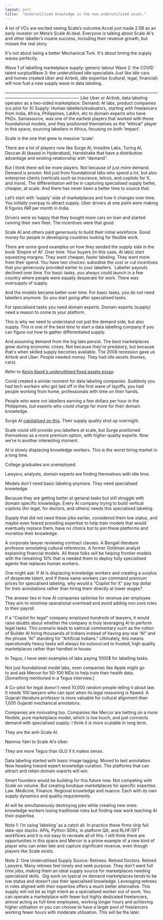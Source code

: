 ```yaml
---
layout: post
title:  "Underutilised knowledge is the new underutilised asset."
---
```


A lot of VCs are excited seeing Scale’s outcome.Accel just made 2.5B as an early investor on Meta’s Scale AI deal.
Everyone is talking about Scale AI's and other labeller’s insane success, including their revenue growth, but misses the real story.

It's not about being a better Mechanical Turk. It's about timing the supply waves perfectly.

Wave 1 of labelling marketplace supply: generic labour Wave 2: the COVID talent surplusWave 3: the underutilised idle specialists
Just like idle cars and homes created Uber and Airbnb, idle expertise (cultural, legal, financial) will now fuel a new supply wave in data labeling.

—————————————————————————————————————————————————————-
Like Uber or Airbnb, data labeling operates as a two-sided marketplace.
Demand: AI labs, product companies (co pilot for X)
Supply: Human labellers/evaluators, starting with freelancers from India, Africa, Philippines, LatAm, etc to domain experts who have PhDs.
Samasource, was one of the earliest players that worked with these foundational models, and they positioned themselves as the “ethical” player in this space, sourcing labellers in Africa, focusing on both ‘impact’.

Scale is the one that grew to massive ‘scale’.

There are a lot of players now like Surge AI, Invisible Labs, Turing AI, Deccan AI (based in Hyderabad), Handshake that have a distribution advantage and existing relationship with “demand”.

But I think there will be more players. Not because of just more demand. Demand is proven. Not just from foundational labs who spend a lot, but also enterprise clients (verticals such as insurance, telcos, and copilots for X, and more).
The differentiation will be in capturing specialised supply better, cheaper, at scale. And there has never been a better time to source that.

Let’s start with ‘supply’ side of marketplaces and how it changes over time.
You initially overpay to attract supply. Uber drivers at one point were making 6 figures INR per month in India.

Drivers were so happy that they bought more cars on loan and started running their own fleet. The incentives were that good.

Scale AI and others paid generously to build their initial workforce. Good money for people in developing countries looking for flexible work.

There are some good examples on how they seeded the supply side in the book ‘Empire of AI’.
Over time. Your buyers (in this case, AI labs) start squeezing margins. They want cheaper, faster labeling. They want more from their spend. You have two choices: subsidise the cost or cut incentives that you generously provided earlier to your labellers. 
Labeller payouts declined over time. For basic tasks, you always could launch in a few country where people were equally desperate for work. There was oversupply of supply.

And the models became better over time. For basic tasks, you do not need labellers anymore.
So you start going after specialised tasks.

For specialised tasks you need domain experts.
Domain experts (supply) need a reason to come to your platform.

This is why we need to understand not just the demand side, but also supply.
This is one of the best time to start a data labelling company if you can figure out how to gather differentiated supply.

And assuming demand from the big labs persist.
The best marketplaces grow during economic crises. Not because they're predatory, but because that's when skilled supply becomes available. The 2008 recession gave us Airbnb and Uber. People needed money. They had idle assets (homes, cars).

Refer to [Kevin Kwok’s underutilised fixed assets essay](https://kwokchain.com/2020/01/23/underutilized-fixed-assets/).

Covid created a similar moment for data labeling companies. Suddenly you had tech workers who got laid off in the first wave of layoffs, you had people working from home, professionals with time on their hands.

People who were not labellers earning a few dollars per hour in the Philippines, but experts who could charge far more for their domain knowledge.

Surge AI [capitalised on this](https://medium.com/@echen/surge-ai-a-modern-data-labeling-platform-for-nlp-d7045a1cb239). Their supply quality shot up overnight.

Scale could still provide you labellers at scale, but Surge positioned themselves as a more premium option, with higher quality experts.
Now we're in another interesting moment.

AI is slowly displacing knowledge workers.
This is the worst hiring market in a long time.

College graduates are unemployed.

Lawyers, analysts, domain experts are finding themselves with idle time.

Models don't need basic labeling anymore. They need specialised knowledge.

Because they are getting better at general tasks but still struggle with domain specific knowledge. Every AI company trying to build vertical copilots (for legal, for doctors, and others) needs this specialised labeling.

Supply that did not need these jobs earlier, considered them low status, and maybe even feared providing expertise to help train models that would eventually replace them, have no choice but to join these platforms and monetise their knowledge.

A corporate lawyer reviewing contract clauses. A Bengali literature professor annotating cultural references. A former Goldman analyst explaining financial models. All these folks will be helping frontier models with the remaining 10% that is needed them to deploy fully specialised agents that replaces human workers.

One might ask: If AI is displacing knowledge workers and creating a surplus of desperate talent, and if these same workers can command premium prices for specialised labeling, why would a "Copilot for X" pay top dollar for their annotations rather than hiring them directly at lower wages?

The answer lies in how AI companies optimise for revenue per employee. They aim to minimise operational overhead and avoid adding non core roles to their payroll.

If a "Copilot for legal" company employed hundreds of lawyers, it would raise doubts about whether the company is truly leveraging AI to perform legal tasks. This scenario leads to satirical commentary such as the notion of Builder AI hiring thousands of Indians instead of having any real “AI” and the phrase "AI" standing for "Artificial Indians."
Ultimately, this means operationally heavy tasks will always be outsourced to trusted, high quality marketplaces rather than handled in house.

In Tegus, I have seen examples of labs paying 1000$ for labelling tasks.

Not just foundational model labs, even companies like Apple might go to and ask Mercor for 50-100 MDs to help train their health data. [Something mentioned in a Tegus interview.] 

A Co-pilot for legal doesn't need 10,000 random people telling it about law. It needs 100 lawyers who can spot when its legal reasoning is flawed. A Gujarati literature professor is more valuable for cultural alignment than 1,000 Gujarati mechanical annotators. 

Companies are innovating too. Companies like Mercor are betting on a more flexible, pure marketplace model, which is low touch, and just connects demand with specialised supply. I think it is more scalable in long term.

They are the anti-Scale AI.

Namma Yatri to Scale AI’s Uber.

They are more Tegus than GLG if it makes sense.

Data labeling started with basic image tagging. Moved to text annotation. Now heading toward expert knowledge curation. The platforms that can attract and retain domain experts will win.

Smart founders would be building for this future now. Not competing with Scale on volume. But creating boutique marketplaces for specific expertise. Law. Medicine. Finance. Regional knowledge and nuance. Each with its own supply dynamics and quality requirements.

AI will be simultaneously destroying jobs while creating new ones: knowledge workers losing traditional roles but finding new work teaching AI their expertise.

Note 1: I’m using ‘labeling’ as a catch all. In practice these firms ship full data-ops stacks: APIs, Python SDKs, in platform QA, and RLHF/SFT workflows and it is not easy to recreate all of this. I still think there are opportunities in this space and Mercor is a prime example of a new kind of player who can enter late and capture significant revenue, even though players like Scale exists.

Note 2: One Underutilised Supply Source: Retirees. Retired Doctors. Retired Lawyers.
Many retirees feel lonely and seek purpose. They don’t want full time jobs, making them an ideal supply source for marketplaces needing specialised skills.  Gig work on typical on demand marketplaces tends to be low status and doesn’t use their specialised knowledge.
Leveraging retirees in roles aligned with their expertise offers a much better alternative. This supply will not be as high intent as a specialised worker out of work. You can operate a marketplace with fewer but highly dedicated freelancers, almost acting as full-time employees, working longer hours and achieving higher utilisation or you can choose to have a larger pool of freelancers working fewer hours with moderate utilisation. This will be the later.

